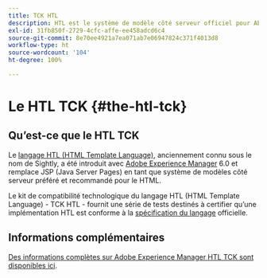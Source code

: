 ```yaml
---
title: TCK HTL
description: HTL est le système de modèle côté serveur officiel pour AEM.
exl-id: 31fb850f-2729-4cfc-affe-ee458adcd6c4
source-git-commit: 8e70ee4921a7ea071ab7e06947824c371f4013d8
workflow-type: ht
source-wordcount: '104'
ht-degree: 100%

---
```


# Le HTL TCK {#the-htl-tck}

## Qu’est-ce que le HTL TCK

Le [langage HTL (HTML Template Language)](overview.md), anciennement connu sous le nom de Sightly, a été introduit avec [Adobe Experience Manager](http://www.adobe.com/fr/solutions/web-experience-management.html) 6.0 et remplace JSP (Java Server Pages) en tant que système de modèles côté serveur préféré et recommandé pour le HTML.

Le kit de compatibilité technologique du langage HTL (HTML Template Language) - TCK HTL - fournit une série de tests destinés à certifier qu’une implémentation HTL est conforme à la [spécification du langage](https://github.com/adobe/htl-spec) officielle.

## Informations complémentaires

[Des informations complètes sur Adobe Experience Manager HTL TCK sont disponibles ici](https://github.com/adobe/htl-tck).
